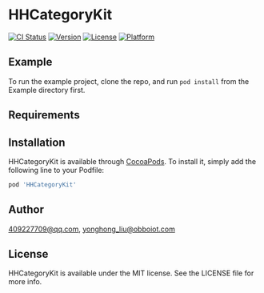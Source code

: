 # HHCategoryKit

[![CI Status](https://img.shields.io/travis/409227709@qq.com/HHCategoryKit.svg?style=flat)](https://travis-ci.org/409227709@qq.com/HHCategoryKit)
[![Version](https://img.shields.io/cocoapods/v/HHCategoryKit.svg?style=flat)](https://cocoapods.org/pods/HHCategoryKit)
[![License](https://img.shields.io/cocoapods/l/HHCategoryKit.svg?style=flat)](https://cocoapods.org/pods/HHCategoryKit)
[![Platform](https://img.shields.io/cocoapods/p/HHCategoryKit.svg?style=flat)](https://cocoapods.org/pods/HHCategoryKit)

## Example

To run the example project, clone the repo, and run `pod install` from the Example directory first.

## Requirements

## Installation

HHCategoryKit is available through [CocoaPods](https://cocoapods.org). To install
it, simply add the following line to your Podfile:

```ruby
pod 'HHCategoryKit'
```

## Author

409227709@qq.com, yonghong_liu@obboiot.com

## License

HHCategoryKit is available under the MIT license. See the LICENSE file for more info.
